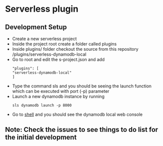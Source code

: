 # Serverless plugin

## Development Setup

* Create a new serverless project
* Inside the project root create a folder called plugins
* Inside plugins/ folder checkout the source from this repository
   /plugins/serverless-dynamodb-local
* Go to root and edit the s-project.json and add
    ```
   "plugins": [
    "serverless-dynamodb-local"
    ]
    ```
* Type the command sls and you should be seeing the launch function which can be executed with port (-p) parameter
* Launch a new dynamodb instance by running 
  ```
  sls dynamodb launch -p 8000
  ```
* Go to [shell](http://localhost:8000/shell) and you should see the dynamodb local web console

## Note: Check the issues to see things to do list for the initial development